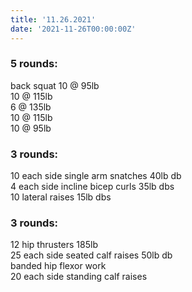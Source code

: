 ```yaml
---
title: '11.26.2021'
date: '2021-11-26T00:00:00Z'
---
```


### 5 rounds:      
back squat
10 @ 95lb    
10 @ 115lb   
6 @ 135lb    
10 @ 115lb   
10 @ 95lb   

### 3 rounds:  
10 each side single arm snatches 40lb db      
4 each side incline bicep curls 35lb dbs    
10 lateral raises 15lb dbs         

### 3 rounds:  
12 hip thrusters 185lb           
25 each side seated calf raises 50lb db    
banded hip flexor work       
20 each side standing calf raises     